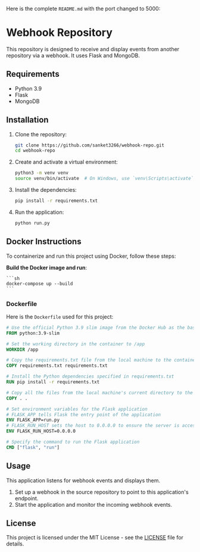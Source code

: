 Here is the complete `README.md` with the port changed to 5000:


# Webhook Repository

This repository is designed to receive and display events from another repository via a webhook. It uses Flask and MongoDB.

## Requirements

- Python 3.9
- Flask
- MongoDB

## Installation

1. Clone the repository:
    ```sh
    git clone https://github.com/sanket3266/webhook-repo.git
    cd webhook-repo
    ```

2. Create and activate a virtual environment:
    ```sh
    python3 -m venv venv
    source venv/bin/activate  # On Windows, use `venv\Scripts\activate`
    ```

3. Install the dependencies:
    ```sh
    pip install -r requirements.txt
    ```

4. Run the application:
    ```sh
    python run.py
    ```

## Docker Instructions

To containerize and run this project using Docker, follow these steps:

**Build the Docker image and run**:

    ```sh
    docker-compose up --build
    ```

### Dockerfile

Here is the `Dockerfile` used for this project:

```dockerfile
# Use the official Python 3.9 slim image from the Docker Hub as the base image
FROM python:3.9-slim

# Set the working directory in the container to /app
WORKDIR /app

# Copy the requirements.txt file from the local machine to the container
COPY requirements.txt requirements.txt

# Install the Python dependencies specified in requirements.txt
RUN pip install -r requirements.txt

# Copy all the files from the local machine's current directory to the container's /app directory
COPY . .

# Set environment variables for the Flask application
# FLASK_APP tells Flask the entry point of the application
ENV FLASK_APP=run.py
# FLASK_RUN_HOST sets the host to 0.0.0.0 to ensure the server is accessible from outside the container
ENV FLASK_RUN_HOST=0.0.0.0

# Specify the command to run the Flask application
CMD ["flask", "run"]
```


## Usage

This application listens for webhook events and displays them.

1. Set up a webhook in the source repository to point to this application's endpoint.
2. Start the application and monitor the incoming webhook events.

## License

This project is licensed under the MIT License - see the [LICENSE](LICENSE) file for details.
